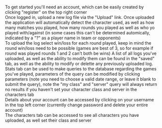 To get started you'll need an account, which can be easily created by clicking "register" on the top right corner  
Once logged in, upload a new log file via the "Upload" link. 
Once uploaded the application will automatically detect the character used, as well as how many matches you played, how many rounds you played as well as who yo played with/against (in some cases this can't be determined automically, indicated by a "?" as a player name in team or opponents)  
To upload the log select win/loss for each round played, keep in mind the round win/loss need to be possible (games are best of 3, so for example if round was played rounds 1 and 2 can't both be wins)
A list of all logs you've uploaded, as well as the ability to modify them can be found in the "saved" tab, as well as the ability to modify or delette any previously uploaded log.   
Stats tab can be used to make queries to the database regarding the games you've played, parameters of the query can be modified by clicking parameters (note you need to choose a valid date range, or leave it blank to submit the query), note the "my class" and "server" query will always return no results if you haven't set your character class and server in the characters tab  
Details about your account can be accessed by clicking on your username in the top left corner (currently change password and delete your entire account)  
The characters tab can be accessed to see all characters you have uploaded, as well set their class and server  
